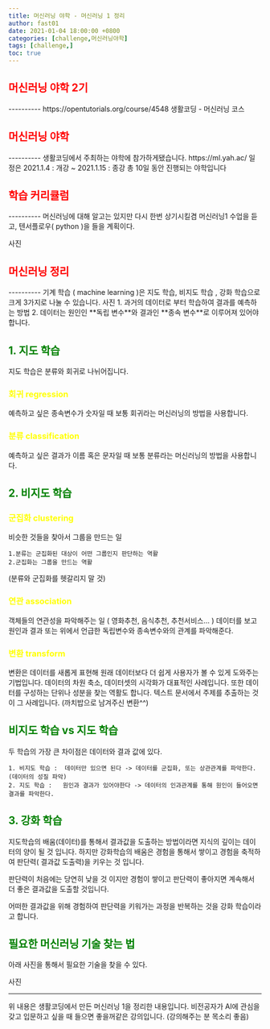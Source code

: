 ```yaml
---
title: 머신러닝 야학 - 머신러닝 1 정리
author: fast01
date: 2021-01-04 18:00:00 +0800
categories: [challenge,머신러닝야학]
tags: [challenge,]
toc: true
---
```


<h2><span style="color:red">머신러닝 야학 2기 </span></h2>
----------
https://opentutorials.org/course/4548
생활코딩 - 머신러닝 코스 


<h2><span style="color:red"> 머신러닝 야학 </span></h2>
----------
생활코딩에서 주최하는 야학에 참가하게됐습니다.
https://ml.yah.ac/
일정은 2021.1.4 : 개강 ~ 2021.1.15 : 종강 
총 10일 동안 진행되는 야학입니다

<h2><span style="color:red"> 학습 커리큘럼</span></h2>
----------
머신러닝에 대해 알고는 있지만 다시 한번 상기시킬겸 머신러닝1 수업을 듣고,
텐서플로우( python )을 들을 계획이다.

사진

<h2><span style="color:red"> 머신러닝 정리</span></h2>
----------
기계 학습 ( machine learning )은 지도 학습, 비지도 학습 , 강화 학습으로 크게 3가지로 나눌 수 있습니다.
사진 
	1. 과거의 데이터로 부터 학습하여 결과를 예측하는 방법
	2. 데이터는 원인인 **독립 변수**와 결과인 **종속 변수**로 이루어져 있어야 합니다.



<span style="color:green">1. 지도 학습 </span>
----------

지도 학습은 분류와 회귀로 나뉘어집니다.
<h3><span style="color:yellow">회귀 regression</span></h3>
예측하고 싶은 종속변수가 숫자일 때 보통 회귀라는 머신러닝의 방법을 사용합니다.

<h3><span style="color:yellow">분류 classification</span></h3>
예측하고 싶은 결과가 이름 혹은 문자일 때 보통 분류라는 머신러닝의 방법을 사용합니다.

<span style="color:green">2. 비지도 학습 </span>
----------

<h3><span style="color:yellow">군집화 clustering</span></h3>
비슷한 것들을 찾아서 그룹을 만드는 일

	1.분류는 군집화된 대상이 어떤 그룹인지 판단하는 역활  
	2.군집화는 그룹을 만드는 역활
(분류와 군집화를  헷갈리지 말 것)

<h3><span style="color:yellow">연관 association</span></h3>
객체들의 연관성을 파악해주는 일
( 영화추천, 음식추천, 추천서비스... )
데이터를 보고 원인과 결과 또는 위에서 언급한 독립변수와 종속변수와의 관계를 파악해준다.

<h3><span style="color:yellow">변환 transform</span></h3>
변환은 데이터를 새롭게 표현해 원래 데이터보다 더 쉽게 사용자가 볼 수 있게 도와주는 기법입니다.
데이터의 차원 축소, 데이터셋의 시각화가 대표적인 사례입니다.
또한 데이터를 구성하는 단위나 성분을 찾는 역활도 합니다. 
텍스트 문서에서 주제를 추출하는 것이 그 사례입니다.
(까치밥으로 남겨주신 변환^^)

<span style="color:green">비지도 학습 vs 지도 학습 </span>
----------
두 학습의 가장 큰 차이점은 데이터와 결과 값에 있다.

	1. 비지도 학습 :  데이터만 있으면 된다 -> 데이터를 군집화, 또는 상관관계를 파악한다. (데이터의 성질 파악)
	2. 지도 학습 :   원인과 결과가 있어야한다 -> 데이터의 인과관계를 통해 원인이 들어오면 결과를 파악한다.

<span style="color:green">3. 강화 학습 </span>
----------
지도학습의 배움(데이터)를 통해서 결과값을 도출하는 방법이라면
지식의 깊이는 데이터의 양이 될 것 입니다.
하지만 강화학습의 배움은 경험을 통해서 쌓이고 경험을 축적하여 
판단력( 결과값 도출력)을 키우는 것 입니다.

판단력이 처음에는 당연히 낮을 것 이지만 경험이 쌓이고 판단력이 좋아지면 
계속해서 더 좋은 결과값을 도출할 것입니다.

어떠한 결과값을 위해 경험하여 판단력을 키워가는 과정을 반복하는 것을 강화 학습이라고 합니다.

<span style="color:green">필요한 머신러닝 기술 찾는 법</span>
----------
아래 사진을 통해서 필요한 기술을 찾을 수 있다. 

사진


----------
위 내용은 생활코딩에서 만든 머신러닝 1을 정리한 내용입니다.
비전공자가 AI에 관심을 갖고 입문하고 싶을 때 들으면 좋을꺼같은 강의입니다.
(강의해주는 분 목소리 좋음)
